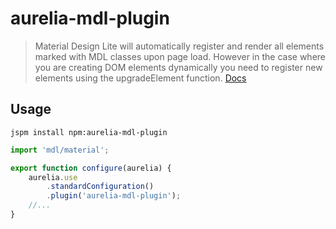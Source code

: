 # aurelia-mdl-plugin

> Material Design Lite will automatically register and render all elements marked with MDL classes upon page load. However in the case where you are creating DOM elements dynamically you need to register new elements using the upgradeElement function.
[Docs](https://getmdl.io/started/#dynamic)

## Usage

```shell
jspm install npm:aurelia-mdl-plugin
```

```js
import 'mdl/material';

export function configure(aurelia) {
    aurelia.use
        .standardConfiguration()
        .plugin('aurelia-mdl-plugin');
    //...
}
```
